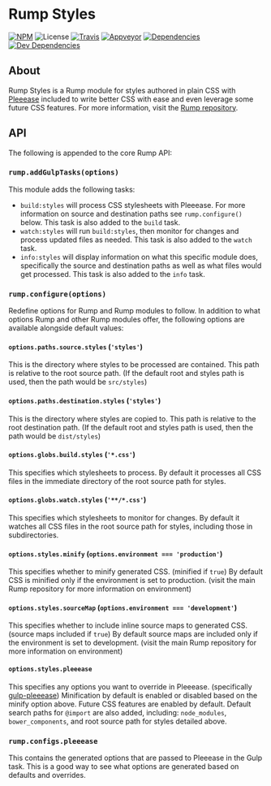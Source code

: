 # Rump Styles
[![NPM](http://img.shields.io/npm/v/rump-styles.svg?style=flat-square)](https://www.npmjs.org/package/rump-styles)
![License](http://img.shields.io/npm/l/rump-styles.svg?style=flat-square)
[![Travis](http://img.shields.io/travis/rumps/rump-styles.svg?style=flat-square&label=travis)](https://travis-ci.org/rumps/rump-styles)
[![Appveyor](http://img.shields.io/appveyor/ci/jupl/rump-styles.svg?style=flat-square&label=appveyor)](https://ci.appveyor.com/project/jupl/rump-styles)
[![Dependencies](http://img.shields.io/david/rumps/rump-styles.svg?style=flat-square)](https://david-dm.org/rumps/rump-styles)
[![Dev Dependencies](http://img.shields.io/david/dev/rumps/rump-styles.svg?style=flat-square)](https://david-dm.org/rumps/rump-styles#info=devDependencies)


## About
Rump Styles is a Rump module for styles authored in plain CSS with
[Pleeease](http://pleeease.io/) included to write better CSS with ease and even
leverage some future CSS features. For more information, visit the
[Rump repository](https://github.com/rumps/rump).


## API
The following is appended to the core Rump API:

### `rump.addGulpTasks(options)`
This module adds the following tasks:

- `build:styles` will process CSS stylesheets with Pleeease. For more
information on source and destination paths see `rump.configure()` below. This
task is also added to the `build` task.
- `watch:styles` will run `build:styles`, then monitor for changes and process
updated files as needed. This task is also added to the `watch` task.
- `info:styles` will display information on what this specific module does,
specifically the source and destination paths as well as what files would get
processed. This task is also added to the `info` task.

### `rump.configure(options)`
Redefine options for Rump and Rump modules to follow. In addition to what
options Rump and other Rump modules offer, the following options are
available alongside default values:

#### `options.paths.source.styles` (`'styles'`)
This is the directory where styles to be processed are contained. This path is
relative to the root source path. (If the default root and styles path is used,
then the path would be `src/styles`)

#### `options.paths.destination.styles` (`'styles'`)
This is the directory where styles are copied to. This path is relative to the
root destination path. (If the default root and styles path is used, then the
path would be `dist/styles`)

#### `options.globs.build.styles` (`'*.css'`)
This specifies which stylesheets to process. By default it processes all CSS
files in the immediate directory of the root source path for styles.

#### `options.globs.watch.styles` (`'**/*.css'`)
This specifies which stylesheets to monitor for changes. By default it watches
all CSS files in the root source path for styles, including those in
subdirectories.

#### `options.styles.minify` (`options.environment === 'production'`)
This specifies whether to minify generated CSS. (minified if `true`) By default
CSS is minified only if the environment is set to production. (visit the main
Rump repository for more information on environment)

#### `options.styles.sourceMap` (`options.environment === 'development'`)
This specifies whether to include inline source maps to generated CSS. (source
maps included if `true`) By default source maps are included only if the
environment is set to development. (visit the main Rump repository for more
information on environment)

#### `options.styles.pleeease`
This specifies any options you want to override in Pleeease. (specifically
[gulp-pleeease](https://github.com/danielhusar/gulp-pleeease)) Minification by
default is enabled or disabled based on the minify option above. Future CSS
features are enabled by default. Default search paths for `@import` are also
added, including: `node_modules`, `bower_components`, and root source path for
styles detailed above.

### `rump.configs.pleeease`
This contains the generated options that are passed to Pleeease in the Gulp
task. This is a good way to see what options are generated based on defaults
and overrides.
